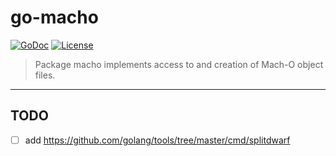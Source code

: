 # go-macho

[![GoDoc](https://godoc.org/github.com/blacktop/go-macho?status.svg)](https://godoc.org/github.com/blacktop/go-macho) [![License](http://img.shields.io/:license-mit-blue.svg)](http://doge.mit-license.org)

> Package macho implements access to and creation of Mach-O object files.

---

## TODO

- [ ] add https://github.com/golang/tools/tree/master/cmd/splitdwarf